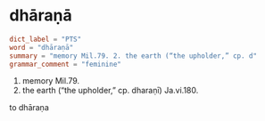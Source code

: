 # dhāraṇā

``` toml
dict_label = "PTS"
word = "dhāraṇā"
summary = "memory Mil.79. 2. the earth (“the upholder,” cp. d"
grammar_comment = "feminine"
```

1. memory Mil.79.
2. the earth (“the upholder,” cp. dharaṇī) Ja.vi.180.

to dhāraṇa

